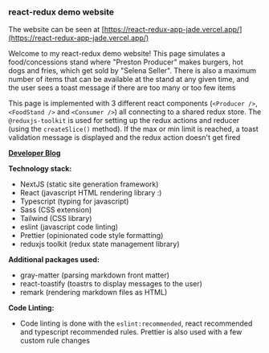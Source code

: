 ### react-redux demo website

The website can be seen at [https://react-redux-app-jade.vercel.app/](https://react-redux-app-jade.vercel.app/)

Welcome to my react-redux demo website!  This page simulates a food/concessions stand where "Preston Producer" makes burgers, hot dogs and fries, which get sold by "Selena Seller".  There is also a maximum number of items that can be available at the stand at any given time, and the user sees a toast message if there are too many or too few items

This page is implemented with 3 different react components (`<Producer />`, `<FoodStand />` and `<Consumer />`) all connecting to a shared redux store.  The `@reduxjs-toolkit` is used for setting up the redux actions and reducer (using the `createSlice()` method).  If the max or min limit is reached, a toast validation message is displayed and the redux action doesn't get fired

**[Developer Blog](https://react-redux-app-jade.vercel.app/devblog)**

**Technology stack:**
- NextJS (static site generation framework)
- React (javascript HTML rendering library :)
- Typescript (typing for javascript)
- Sass (CSS extension)
- Tailwind (CSS library)
- eslint (javascript code linting)
- Prettier (opinionated code style formatting)
- reduxjs toolkit (redux state management library)

**Additional packages used:**
- gray-matter (parsing markdown front matter)
- react-toastify (toastrs to display messages to the user)
- remark (rendering markdown files as HTML)

**Code Linting:**
- Code linting is done with the `eslint:recommended`, react recommended and typescript recommended rules.  Prettier is also used with a few custom rule changes